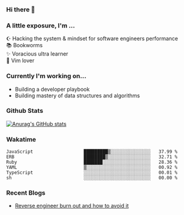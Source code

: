 ### Hi there 👋
### A little exposure, I'm ...

☪ Hacking the system & mindset for software engineers performance <br/>
📚 Bookworms <br/>
✨ Voracious ultra learner <br/>
🎠 Vim lover <br/>

<!--
**bitethecode/bitethecode** is a ✨ _special_ ✨ repository because its `README.md` (this file) appears on your GitHub profile.

Here are some ideas to get you started:

- 🔭 I’m currently working on ...
- 🌱 I’m currently learning ...
- 👯 I’m looking to collaborate on ...
- 🤔 I’m looking for help with ...
- 💬 Ask me about ...
- 📫 How to reach me: ...
- 😄 Pronouns: ...
- ⚡ Fun fact: ...
-->

### Currently I'm working on... 
- Building a developer playbook
- Building mastery of data structures and algorithms

### Github Stats
[![Anurag's GitHub stats](https://github-readme-stats.vercel.app/api?username=bitethecode&count_private=true&showing_icons=true)](https://github.com/anuraghazra/github-readme-stats)

### Wakatime
<!--START_SECTION:waka-->

```text
JavaScript                   █████████▒░░░░░░░░░░░░░░░   37.99 %
ERB                          ████████▒░░░░░░░░░░░░░░░░   32.71 %
Ruby                         ███████░░░░░░░░░░░░░░░░░░   28.36 %
YAML                         ▒░░░░░░░░░░░░░░░░░░░░░░░░   00.92 %
TypeScript                   ░░░░░░░░░░░░░░░░░░░░░░░░░   00.01 %
sh                           ░░░░░░░░░░░░░░░░░░░░░░░░░   00.00 %
```

<!--END_SECTION:waka-->

### Recent Blogs
- [Reverse engineer burn out and how to avoid it](https://bitethecode.org/#/articles/reverse-engineer-burnout-and-how-to-avoid-it)
